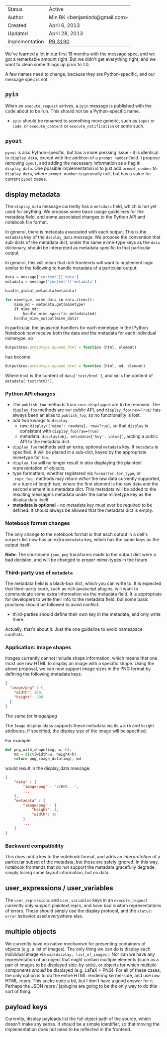 <table>
<tr><td> Status </td><td> Active </td></tr>
<tr><td> Author </td><td> Min RK &lt;benjaminrk@gmail.com&gt;</td></tr>
<tr><td> Created </td><td> April 6, 2013</td></tr>
<tr><td> Updated </td><td> April 28, 2013</td></tr>
<tr><td> Implementation </td><td> <a href="https://github.com/ipython/ipython/pull/3190">PR 3190</a> </td></table>


We've learned a lot in our first 18 months with the message spec,
and we got a remarkable amount right.
But we didn't get everything right, and we want to clean some things up prior to 1.0.

A few names need to change, because they are Python-specific, and our message spec is not.

## `pyin`

When an `execute_request` arrives, a `pyin` message is published with the code about to be run.
This should not be a Python-specific name.

- `pyin` should be renamed to something more generic,
  such as `input` or `code`, or `execute_content` or `execute_notification` or some such.


## `pyout`

`pyout` is also Python-specific, but has a more pressing issue - it is identical to `display_data`,
except with the addition of a `prompt_number` field. I propose *removing* `pyout`,
and adding the necessary information as a flag in `display_data`.
One possible implementation is to just add `prompt_number` to `display_data`,
where `prompt_number` is generally null, but has a value for current `pyout` cases.


## display metadata

The `display_data` message currently has a `metadata` field,
which is not yet used for anything.
We propose some basic usage guidelines for the metadata field,
and some associated changes to the Python API and notebook file format.

In general, there is metadata associated with each output.
This is the `metadata` key of the `display_data` message.
We propose the convention that sub-dicts of the metadata dict,
under the same mime-type keys as the `data` dictionary,
should be interpreted as metadata specific to that particular output.

In general, this will mean that rich frontends will want to implement logic similar
to the following to handle metadata of a particular output:

```python
data = message['content']['data']
metadata = message['content']['metadata']

handle_global_metadata(metadata)

for mimetype, mime_data in data.items():
    mime_md = metadata.get(mimetype)
    if mime_md:
        handle_mime_specific_metadata(md)
    handle_mime_output(mime_data)
```

In particular, the javascript handlers for each mimetype in the IPython Notebook now receive
both the data and the metadata for each individual mimetype, so

```javascript
OutputArea.prototype.append_html = function (html, element)
```

has become

```javascript
OutputArea.prototype.append_html = function (html, md, element)
```

Where `html` is the content of `data['text/html']`,
and `md` is the content of `metadata['text/html']`.


### Python API changes

- The `publish_foo` methods from `core.displaypub` are to be removed.
  The `display_foo` methods are our public API,
  and `display_foo(raw=True)` has always been an alias to `publish_foo`,
  so no functionality is lost.
- add two kwargs to `display`:
  - raw: `display({'mime': rawdata}, raw=True)`,
    so that `display` is consistent with `display_foo(raw=True)`
  - metadata: `display(obj, metadata={'key': value})`,
    adding a public API to the metadata dict.
- `display_foo` methods add an extra, optional `metadata` key.
  If `metadata` is specified, it will be placed in a sub-dict,
  keyed by the appropriate mimetype for `foo`.
- `display_foo` will no longer result in *also* displaying the plaintext
  representation of objects.
- type formatters, whether registered via `formatter.for_type`,
  or `_repr_foo_` methods may return *either* the raw data currently supported,
  or a tuple of length two, where the first element is the raw data
  and the second element is a metadata dict.
  This metadata will be added to the resulting message's metadata under the
  same mimetype key as the display data itself.
- **metadata is optional** - no metadata key must ever be required to be defined.
  It should always be allowed that the metadata dict is empty.

### Notebook format changes

The only change to the notebook format is that each output in a cell's `outputs` list
now has an extra `metadata` key, which has the same keys as the output itself.

**Note:** The shortname `json`, `png` transforms made to the output dict
were a bad decision, and will be changed to proper mime-types in the future.

### Third-party use of `metadata`

The metadata field is a black-box dict, which you can write to.
It is expected that third-party code, such as rich javascript plugins,
will want to communicate some extra information via the metadata field.
It is appropriate for developers to write their info to the metadata field,
but some basic practices should be followed to avoid conflict:

- third-parties should define their own key in the metadata,
  and only write there.

Actually, that's about it.  Just the one guideline to avoid namespace conflicts.

### Application: image shapes

Images currently cannot include shape information,
which means that one must use raw HTML to display an image with a specific shape.
Using the above proposal,
we can now support image sizes in the PNG format by defining the following metadata keys:

```json
{
  "image/png" : {
    "width": 100,
    "height": 200
  }
}
```

*The same for image/jpeg*

The `Image` display class supports these metadata via its `width` and `height` attributes.
If specified, the display size of the image will be specified.

For example:

```python
def png_with_shape(img, w, h):
    md = dict(width=w, height=h)
    return png_image_data(img), md
```

would result in the display_data message:

```json
{
    "data" : {
        "image/png" : "iVBOR...",
        ...
    },
    "metadata" : {
        "image/png" : {
            "height": 4,
            "width": 10
        }
        ...
    }
}
```

### Backward compatibility

This does add a key to the notebook format,
and adds an *interpretation* of a particular subset of the metadata,
but these are safely ignored.  In this way, notebook frontends that do not support the metadata
gracefully degrade, simply losing some layout information, but no data.

## user\_expressions / user\_variables

The `user_expressions` and `user_variables` keys in an `execute_request`
currently only support plaintext reprs, and have bad custom representations of errors.
These should simply use the display protocol, and the `status: error` behavior used everywhere else.


## multiple objects

We currently have no native mechanism for presenting containers of objects (e.g. a list of images).
The only thing we can do is display each individual image via `map(display, list_of_images)`.
Nor can we have any representation of an object that might contain multiple elements
(such as a pair of images to be displayed side-by-side),
or objects for which multiple components *should* be displayed (e.g. LaTeX + PNG).
For all of these cases, the only option is to do the entire HTML rendering kernel-side,
and use raw HTML-reprs.  This sucks quite a bit, but I don't have a good answer for it.
Perhaps the JSON reprs / jsplugins are going to be the only way to do this sort of thing.

## payload keys

Currently, display payloads list the full object path of the source, which doesn't make any sense.
It should be a simple identifier, so that moving the implementation does not need to be reflected in the frontend.